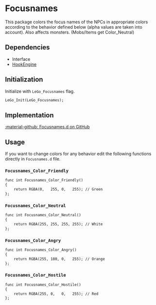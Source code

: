 # Focusnames
This package colors the focus names of the NPCs in appropriate colors according to the behavior defined below (alpha values are taken into account). Also affects monsters. (Mobs/Items get Color_Neutral)

## Dependencies

- Interface
- [HookEngine](../tools/hook_engine.md)

## Initialization
Initialize with `LeGo_Focusnames` flag.
```dae
LeGo_Init(LeGo_Focusnames);
```

## Implementation
[:material-github: Focusnames.d on GitHub](https://github.com/Lehona/LeGo/blob/dev/Focusnames.d)

## Usage
If you want to change colors for any behavior edit the following functions directly in `Focusnames.d` file.

### `Focusnames_Color_Friendly`
```dae
func int Focusnames_Color_Friendly()
{
    return RGBA(0,   255, 0,   255); // Green
};
```

### `Focusnames_Color_Neutral`
```dae
func int Focusnames_Color_Neutral()
{
    return RGBA(255, 255, 255, 255); // White
};
```

### `Focusnames_Color_Angry`
```dae
func int Focusnames_Color_Angry()
{
    return RGBA(255, 180, 0,   255); // Orange
};
```

### `Focusnames_Color_Hostile`
```dae
func int Focusnames_Color_Hostile()
{
    return RGBA(255, 0,   0,   255); // Red
};
```
